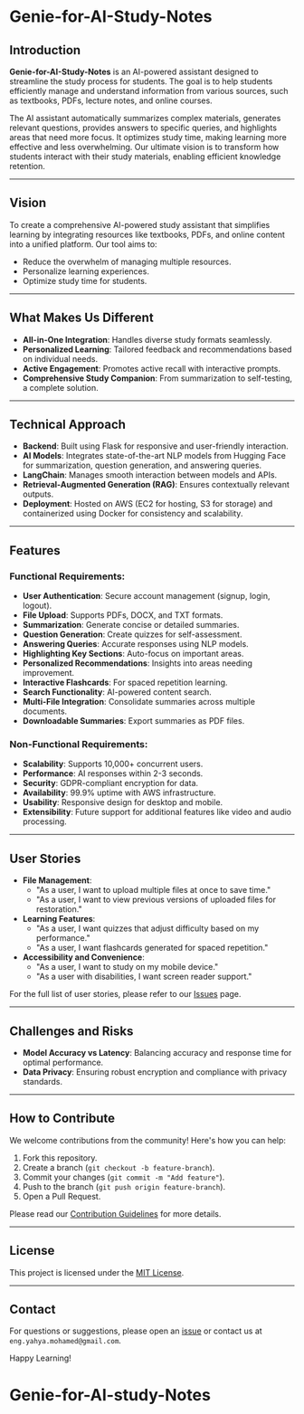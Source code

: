 # Genie-for-AI-Study-Notes

## Introduction
**Genie-for-AI-Study-Notes** is an AI-powered assistant designed to streamline the study process for students. The goal is to help students efficiently manage and understand information from various sources, such as textbooks, PDFs, lecture notes, and online courses.

The AI assistant automatically summarizes complex materials, generates relevant questions, provides answers to specific queries, and highlights areas that need more focus. It optimizes study time, making learning more effective and less overwhelming. Our ultimate vision is to transform how students interact with their study materials, enabling efficient knowledge retention.

---

## Vision
To create a comprehensive AI-powered study assistant that simplifies learning by integrating resources like textbooks, PDFs, and online content into a unified platform. Our tool aims to:
- Reduce the overwhelm of managing multiple resources.
- Personalize learning experiences.
- Optimize study time for students.

---

## What Makes Us Different
- **All-in-One Integration**: Handles diverse study formats seamlessly.
- **Personalized Learning**: Tailored feedback and recommendations based on individual needs.
- **Active Engagement**: Promotes active recall with interactive prompts.
- **Comprehensive Study Companion**: From summarization to self-testing, a complete solution.

---

## Technical Approach
- **Backend**: Built using Flask for responsive and user-friendly interaction.
- **AI Models**: Integrates state-of-the-art NLP models from Hugging Face for summarization, question generation, and answering queries.
- **LangChain**: Manages smooth interaction between models and APIs.
- **Retrieval-Augmented Generation (RAG)**: Ensures contextually relevant outputs.
- **Deployment**: Hosted on AWS (EC2 for hosting, S3 for storage) and containerized using Docker for consistency and scalability.

---

## Features
### Functional Requirements:
- **User Authentication**: Secure account management (signup, login, logout).
- **File Upload**: Supports PDFs, DOCX, and TXT formats.
- **Summarization**: Generate concise or detailed summaries.
- **Question Generation**: Create quizzes for self-assessment.
- **Answering Queries**: Accurate responses using NLP models.
- **Highlighting Key Sections**: Auto-focus on important areas.
- **Personalized Recommendations**: Insights into areas needing improvement.
- **Interactive Flashcards**: For spaced repetition learning.
- **Search Functionality**: AI-powered content search.
- **Multi-File Integration**: Consolidate summaries across multiple documents.
- **Downloadable Summaries**: Export summaries as PDF files.

### Non-Functional Requirements:
- **Scalability**: Supports 10,000+ concurrent users.
- **Performance**: AI responses within 2-3 seconds.
- **Security**: GDPR-compliant encryption for data.
- **Availability**: 99.9% uptime with AWS infrastructure.
- **Usability**: Responsive design for desktop and mobile.
- **Extensibility**: Future support for additional features like video and audio processing.

---

## User Stories
- **File Management**: 
  - "As a user, I want to upload multiple files at once to save time."
  - "As a user, I want to view previous versions of uploaded files for restoration."
- **Learning Features**: 
  - "As a user, I want quizzes that adjust difficulty based on my performance."
  - "As a user, I want flashcards generated for spaced repetition."
- **Accessibility and Convenience**:
  - "As a user, I want to study on my mobile device."
  - "As a user with disabilities, I want screen reader support."

For the full list of user stories, please refer to our [Issues](https://github.com/Yahya-Ashraf-Mohamed/Genie-for-AI-study-Notes/issues) page.

---

## Challenges and Risks
- **Model Accuracy vs Latency**: Balancing accuracy and response time for optimal performance.
- **Data Privacy**: Ensuring robust encryption and compliance with privacy standards.

---

## How to Contribute
We welcome contributions from the community! Here's how you can help:
1. Fork this repository.
2. Create a branch (`git checkout -b feature-branch`).
3. Commit your changes (`git commit -m "Add feature"`).
4. Push to the branch (`git push origin feature-branch`).
5. Open a Pull Request.

Please read our [Contribution Guidelines](CONTRIBUTING.md) for more details.

---

## License
This project is licensed under the [MIT License](LICENSE).

---

## Contact
For questions or suggestions, please open an [issue](https://github.com/Yahya-Ashraf-Mohamed/Genie-for-AI-study-Notes/issues) or contact us at `eng.yahya.mohamed@gmail.com`.

Happy Learning!
# Genie-for-AI-study-Notes
